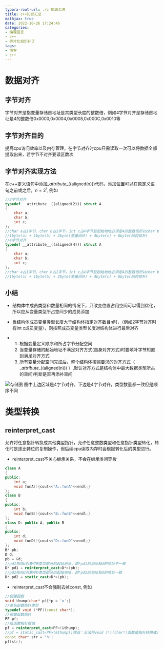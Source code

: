 ```yaml
---
typora-root-url: ./c-知识汇总
title: c++知识汇总
mathjax: true
date: 2022-10-26 17:24:46
categories: 
- 编程语言
- c++
- 碎片化知识补丁
tags: 
- 博客
- c++
---
```


# 数据对齐

## 字节对齐
字节对齐是指变量存储首地址是其类型长度的整数倍，例如4字节对齐是存储首地址是4的整数倍0x0000,0x0004,0x0008,0x000C,0x0010等

## 字节对齐目的
提高cpu访问效率以及内存管理，在字节对齐时cpu只需读取一次可以将数据全部提取出来，若字节不对齐要读区数次

## 字节对齐实现方法
在c++定义语句中添加\__attribute__((aligned(n)))代码，添加位置可以在原定义语句之前或之后，$n=2^i$, 例如
```c++
//2字节对齐
typedef __attribute__((aligned(2))) struct A
{
	char a;
	char b;
	int c;
};
//char a占1字节，char b占1字节，int c占4字节且起始地址必须是4的整数倍所以char b和int c之间补2字节，整个结构体的尾后地址也必须是2字节对齐(即2的整数倍地址)
//1byte(a) + 1byte(b) + 2byte(变量间补) + 4byte(c) + 0byte(结构体补)
//4字节对齐
typedef __attribute__((aligned(4))) struct A
{
	char a;
	char b;
	int c;
};
//char a占1字节，char b占1字节，int c占4字节且起始地址必须是4的整数倍所以char b和int c之间补2字节，整个结构体的尾后地址也必须是4字节对齐(即4的整数倍地址)
//1byte(a) + 1byte(b) + 2byte(变量间补) + 4byte(c) + 0byte(结构体补)
```
## 小结
- 结构体中成员类型和数量相同的情况下，只改变位置占用空间可以得到优化，所以应从变量类型所占空间少的成员添加

- 当结构体成员变量类型长度大于结构体指定对齐数目n时，（例如2字节对齐时有int c成员变量），则按照成员变量类型长度对结构体进行最后对齐

- 1. 根据变量定义顺序和所占字节分配空间
  2. 当变量存储的起始地址不满足对齐方式(自身对齐方式)时要填补字节知直到满足对齐方式
  3. 所有变量分配空间完成后，整个结构体按照要求的对齐方式（ \__attribute__((aligned(n))) ）,默认对齐方式是结构体中最大数据类型所占的空间)判断是否再添补空间

![存储图](内存副本.jpg)
图中上边区域是4字节对齐，下边是4字节对齐，类型数量都一致但是顺序不同

# 类型转换
## reinterpret_cast
允许将任意指针转换成其他类型指针，允许任意整数类型和任意指针类型转化，转化时是逐比特位的复制操作，但后续cpu读取内存时会根据转化后的类型进行。
- reinterpret_cast不关心继承关系，不会在继承类间穿梭
```c++
class A
{
public:
	int a;
	void funA(){cout<<"A::funA"<<endl;}
};
class B
{
public:
	int b;
	void funB(){cout<<"B::funB"<<endl;}
};
class D: public A, public B
{
public:
	int d;
	void funD(){cout<<"D::funD"<<endl;}
};
B* pb;
D d;
pb = &d;
//pd1指向d对象中B类型部分的起始地址，即*pd1的地址和d的地址不一致
D* pd1 = reinterpret_cast<D*>(pb);
//pd2指向d对象中D类型部分的起始地址，即*pd2的地址和d的地址一致
D* pd2 = static_cast<D*>(pb);
```
- reinterpret_cast不会强制去掉const, 例如
```c++
//创建函数
void thump(char* p){*p = 'x';}
//命名函数指针类型
typedef void (*PF)(const char*);
//创建函数指针
PF pf;
//给函数指针赋值
pf = reinterpret_cast<PF>(&thump);
//pf = static_cast<PF>(&thump);错误：无法将void (*)(char*)函数值指针转换成void (*)(const char*)函数指针
const char* str = 'h';
pf(str);
```